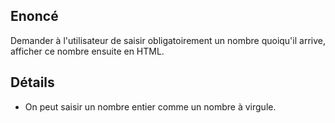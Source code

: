## Enoncé

Demander à l'utilisateur de saisir obligatoirement un nombre quoiqu'il arrive, afficher ce nombre ensuite en HTML.

## Détails

* On peut saisir un nombre entier comme un nombre à virgule.